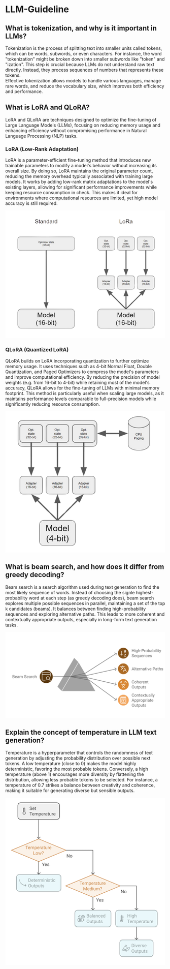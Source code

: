# LLM-Guideline

## What is tokenization, and why is it important in LLMs?
Tokenization is the process of splitting text into smaller units called tokens, which can be words, subwords, or even characters. For instance, the word "tokenization" might be broken down into smaller subwords like "token" and "ization". This step is crucial because LLMs do not understand raw text directly. Instead, they process sequences of numbers that represents these tokens. \
Effective tokenization allows models to handle various languages, manage rare words, and reduce the vocabulary size, which improves both efficiency and performance.

## What is LoRA and QLoRA?
LoRA and QLoRA are techniques designed to optimize the fine-tuning of Large Language Models (LLMs), focusing on reducing memory usage and enhancing efficiency without compromising performance in Natural Language Processing (NLP) tasks.

### LoRA (Low-Rank Adaptation)
LoRA is a parameter-efficient fine-tuning method that introduces new trainable parameters to modify a model's behavior without increasing its overall size.
By doing so, LoRA maintains the original parameter count, reducing the memory overhead typically associated with training large models.
It works by adding low-rank matrix adaptations to the model's existing layers, allowing for significant performance improvements while keeping resource consumption in check.
This makes it ideal for environments where computational resources are limited, yet high model accuracy is still required.

![LoRA](media/LoRA.png)

### QLoRA (Quantized LoRA)
QLoRA builds on LoRA incorporating quantization to further optimize memory usage. It uses techniques such as 4-bit Normal Float, Double Quantization, and Paged Optimizers to compress the model's parameters and improve computational efficiency.
By reducing the precision of model weights (e.g. from 16-bit to 4-bit) while retaining most of the model's accuracy, QLoRA allows for the fine-tuning of LLMs with minimal memory footprint.
This method is particularly useful when scaling large models, as it maintains performance levels comparable to full-precision models while significantly reducing resource consumption.

![QLoRA](media/QLoRA.png)

## What is beam search, and how does it differ from greedy decoding?
Beam search is a search algorithm used during text generation to find the most likely sequence of words.
Instead of choosing the signle highest-probability word at each step (as greedy decoding does), beam search explores multiple possible sequences in parallel, maintaining a set of the top k candidates (beams). It balances between finding high-probability sequences and exploring alternative paths. This leads to more coherent and contextually appropriate outputs, especially in long-form text generation tasks.

![beam_search](media/beam_search.png)

## Explain the concept of temperature in LLM text generation?
Temperature is a hyperparameter that controls the randomness of text generation by adjusting the probability distribution over possible next tokens.
A low temperature (close to 0) makes the model highly deterministic, favoring the most probable tokens.
Conversely, a high temperature (above 1) encourages more diversity by flattening the distribution, allowing less probable tokens to be selected.
For instance, a temperature of 0.7 strikes a balance between creativity and coherence, making it suitable for generating diverse but sensible outputs.

![temperature](media/temperature.png)
